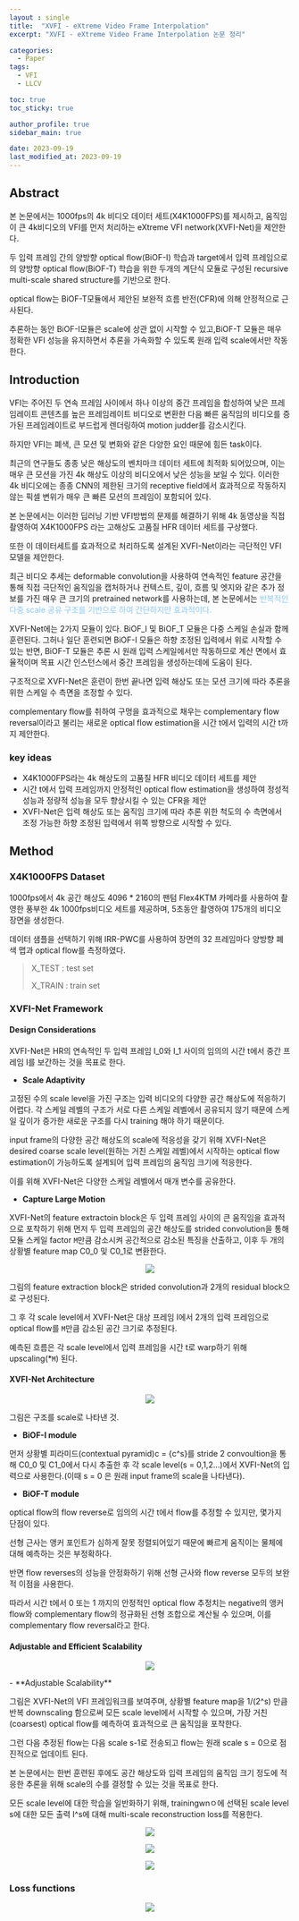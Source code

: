 ```yaml
---
layout : single
title:  "XVFI - eXtreme Video Frame Interpolation"
excerpt: "XVFI - eXtreme Video Frame Interpolation 논문 정리"

categories:
  - Paper
tags:
  - VFI
  - LLCV

toc: true
toc_sticky: true

author_profile: true
sidebar_main: true

date: 2023-09-19
last_modified_at: 2023-09-19
---
```


## Abstract

본 논문에서는 1000fps의 4k 비디오 데이터 세트(X4K1000FPS)를 제시하고, 움직임이 큰 4k비디오의 VFI를 먼저 처리하는 eXtreme VFI network(XVFI-Net)을 제안한다.

두 입력 프레임 간의 양방향 optical flow(BiOF-I) 학습과 target에서 입력 프레임으로의 양방향 optical flow(BiOF-T) 학습을 위한 두개의 계단식 모듈로 구성된 recursive multi-scale shared structure를 기반으로 한다.

optical flow는 BiOF-T모듈에서 제안된 보완적 흐름 반전(CFR)에 의해 안정적으로 근사된다.

추론하는 동안 BiOF-I모듈은 scale에 상관 없이 시작할 수 있고,BiOF-T 모듈은 매우 정확한 VFI 성능을 유지하면서 추론을 가속화할 수 있도록 원래 입력 scale에서만 작동한다.



## Introduction

VFI는 주어진 두 연속 프레임 사이에서 하나 이상의 중간 프레임을 합성하여 낮은 프레임레이트 콘텐츠를 높은 프레임레이트 비디오로 변환한 다음 빠른 움직임의 비디오를 증가된 프레임레이트로 부드럽게 렌더링하여 motion judder를 감소시킨다.



하지만 VFI는 폐색, 큰 모션 및 변화와 같은 다양한 요인 때문에 힘든 task이다.

최근의 연구들도 종종 낮은 해상도의 벤치마크 데이터 세트에 최적화 되어있으며, 이는 매우 큰 모션을 가진 4k 해상도 이상의 비디오에서 낮은 성능을 보일 수 있다. 이러한 4k 비디오에는 종종 CNN의 제한된 크기의 receptive field에서 효과적으로 작동하지 않는 픽셀 변위가 매우 큰 빠른 모션의 프레임이 포함되어 있다.



본 논문에서는 이러한 딥러닝 기반 VFI방법의 문제를 해결하기 위해 4k 동영상을 직접 촬영하여 X4K1000FPS 라는 고해상도 고품질 HFR 데이터 세트를 구상했다.

또한 이 데이터세트를 효과적으로 처리하도록 설계된 XVFI-Net이라는 극단적인 VFI 모델을 제안한다.



최근 비디오 추세는 deformable convolution을 사용하여 연속적인 feature 공간을 통해 직접 극단적인 움직임을 캡처하거나 컨텍스트, 깊이, 흐름 및 엣지와 같은 추가 정보를 가진 매우 큰 크기의 pretrained network를 사용하는데, 본 논문에서는 <span style="color: #88c8ff">반복적인 다중 scale 공유 구조를 기반으로 하여 간단하지만 효과적이다.</span>

XVFI-Net에는 2가지 모듈이 있다. BiOF_I 및 BiOF_T 모듈은 다중 스케일 손실과 함께 훈련된다. 그허나 일단 훈련되면 BiOF-I 모듈은 하향 조정된 입력에서 위로 시작할 수 있는 반면, BiOF-T 모듈은 추론 시 원래 입력 스케일에서만 작동하므로 계산 면에서 효율적이며 목표 시간 인스턴스에서 중간 프레임을 생성하는데에 도움이 된다.

구조적으로 XVFI-Net은 훈련이 한번 끝나면 입력 해상도 또는 모션 크기에 따라 추론을 위한 스케일 수 측면을 조정할 수 있다.

complementary flow를 취하여 구멍을 효과적으로 채우는 complementary flow reversal이라고 불리는 새로운 optical flow estimation을 시간 t에서 입력의 시간 t까지 제안한다.



### key ideas

- X4K1000FPS라는 4k 해상도의 고품질 HFR 비디오 데이터 세트를 제안
- 시간 t에서 입력 프레임까지 안정적인 optical flow estimation을 생성하여 정성적 성능과 정량적 성능을 모두 향상시킬 수 있는 CFR을 제안
- XVFI-Net은 입력 해상도 또는 움직임 크기에 따라 추론 위한 척도의 수 측면에서 조정 가능한 하향 조정된 입력에서 위쪽 방향으로 시작할 수 있다.



## Method

### X4K1000FPS Dataset

1000fps에서 4k 공간 해상도 4096 * 2160의 팬텀 Flex4KTM 카메라를 사용하여 촬영한 풍부한 4k 1000fps비디오 세트를 제공하며, 5초동안 촬영하여 175개의 비디오 장면을 생성한다.

데이터 샘플을 선택하기 위해 IRR-PWC를 사용하여 장면의 32 프레임마다 양방향 폐색 맵과 optical flow를 측정하였다.

> X_TEST : test set
>
> X_TRAIN : train set



### XVFI-Net Framework

#### Design Considerations

XVFI-Net은 HR의 연속적인 두 입력 프레임 I_0와 I_1 사이의 임의의 시간 t에서 중간 프레임 I를 보간하는 것을 목표로 한다.

- **Scale Adaptivity**

고정된 수의 scale level을 가진 구조는 입력 비디오의 다양한 공간 해상도에 적응하기 어렵다. 각 스케일 레벨의 구조가 서로 다른 스케일 레벨에서 공유되지 않기 때문에 스케일 깊이가 증가한 새로운 구조를 다시 training 해야 하기 때문이다.

input frame의 다양한 공간 해상도의 scale에 적응성을 갖기 위해 XVFI-Net은 desired coarse scale level(원하는 거친 스케일 레벨)에서 시작하는 optical flow estimation이 가능하도록 설계되어 입력 프레임의 움직임 크기에 적응한다.

이를 위해 XVFI-Net은 다양한 스케일 레벨에서 매개 변수를 공유한다.



- **Capture Large Motion**

XVFI-Net의 feature extractoin block은 두 입력 프레임 사이의 큰 움직임을 효과적으로 포착하기 위해 먼저 두 입력 프레임의 공간 해상도를 strided convolution을 통해 모듈 스케일 factor `M`만큼 감소시켜 공간적으로 감소된 특징을 산출하고, 이후 두 개의 상황별 feature map C0_0 및 C0_1로 변환한다.

<p align="center"><img src="/assets/images/Paper/XVFI-Net/figure_1.png"></p>

그림의 feature extraction block은 strided convolution과 2개의 residual block으로 구성된다. 

그 후 각 scale level에서 XVFI-Net은 대상 프레임 I에서 2개의 입력 프레임으로 optical flow를 `M`만큼 감소된 공간 크기로 추정된다.

예측된 흐름은 각 scale level에서 입력 프레임을 시간 t로 warp하기 위해 upscaling(*`M`) 된다.



#### XVFI-Net Architecture

<p align="center"><img src="/assets/images/Paper/XVFI-Net/figure_2.png"></p>

그림은 구조를 scale로 나타낸 것.

- **BiOF-I module**

먼저 상황별 피라미드(contextual pyramid)c = {c^s}를 stride 2 convoultion을 통해 C0_0 및 C1_0에서 다시 추출한 후 각 scale level(s = 0,1,2...)에서 XVFI-Net의 입력으로 사용한다.(이때 s = 0 은 원래 input frame의 scale을 나타낸다).



- **BiOF-T module**

optical flow의 flow reverse로 임의의 시간 t에서 flow를 추정할 수 있지만, 몇가지 단점이 있다.

선형 근사는 앵커 포인트가 심하게 잘못 정렬되어있기 때문에 빠르게 움직이는 물체에 대해 예측하는 것은 부정확하다.

반면 flow reverses의 성능을 안정화하기 위해 선형 근사와 flow reverse 모두의 보완적 이점을 사용한다.

따라서 시간 t에서 0 또는 1 까지의 안정적인 optical flow 추정치는 negative의 앵커 flow와 complementary flow의 정규화된 선형 조합으로 계산될 수 있으며, 이를 complementary flow reversal라고 한다.



#### Adjustable and Efficient Scalability
<p align="center"><img src="/assets/images/Paper/XVFI-Net/figure_3.png"></p>
- **Adjustable Scalability**

그림은 XVFI-Net의 VFI 프레임워크를 보여주며, 상황별 feature map을 1/(2^s) 만큼 반복 downscaling 함으로써 모든 scale level에서 시작할 수 있으며, 가장 거친(coarsest) optical flow를 예측하여 효과적으로 큰 움직임을 포착한다.

그런 다음 추정된 flow는 다음 scale s-1로 전송되고 flow는 원래 scale s = 0으로 점진적으로 업데이트 된다.

본 논문에서는 한번 훈련된 후에도 공간 해상도와 입력 프레임의 움직임 크기 정도에 적응한 추론을 위해 scale의 수를 결정할 수 있는 것을 목표로 한다.

모든 scale level에 대한 학습을 일반화하기 위해, trainingwnㅇ에 선택된 scale level s에 대한 모든 출력 I^s에 대해 multi-scale reconstruction loss를 적용한다.

<p align="center"><img src="/assets/images/Paper/XVFI-Net/figure_4.png"></p>
<p align="center"><img src="/assets/images/Paper/XVFI-Net/figure_5.png"></p>
<p align="center"><img src="/assets/images/Paper/XVFI-Net/figure_6.png"></p>


### Loss functions

<p align="center"><img src="/assets/images/Paper/XVFI-Net/figure_7.png"></p>